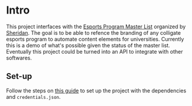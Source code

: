 # Intro
This project interfaces with the [Esports Program Master List](https://docs.google.com/spreadsheets/d/1jf1ARsXEpiTPVXfrheZZ045ZiiThfl8WCwyWcdglldY/edit#gid=0) organized by [Sheridan](https://twitter.com/cutiepebbs). The goal is to be able to refence the branding of any colligate esports program to automate content elements for universities. Currently this is a demo of what's possible given the status of the master list. Eventually this project could be turned into an API to integrate with other softwares.

## Set-up
Follow the steps on [this guide](https://developers.google.com/sheets/api/quickstart/python) to set up the project with the dependencies and `credentials.json`.

